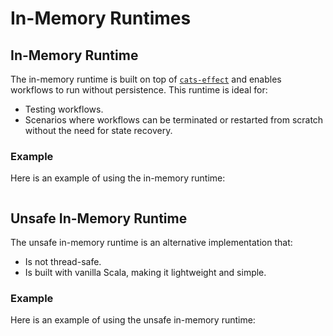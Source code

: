# In-Memory Runtimes

## In-Memory Runtime

The in-memory runtime is built on top of [`cats-effect`](https://typelevel.org/cats-effect/) and enables workflows to run without persistence. This runtime is ideal for:

- Testing workflows.
- Scenarios where workflows can be terminated or restarted from scratch without the need for state recovery.

### Example

Here is an example of using the in-memory runtime:

```scala file=./main/scala/workflows4s/example/docs/InMemoryRuntimeExample.scala start=async_doc_start end=async_doc_end
```

## Unsafe In-Memory Runtime

The unsafe in-memory runtime is an alternative implementation that:

- Is not thread-safe.
- Is built with vanilla Scala, making it lightweight and simple.

### Example

Here is an example of using the unsafe in-memory runtime:

```scala file=./main/scala/workflows4s/example/docs/InMemoryRuntimeExample.scala start=ssync_doc_start end=ssync_doc_end

